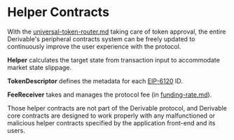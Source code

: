 # Helper Contracts

With the [universal-token-router.md](universal-token-router.md "mention") taking care of token approval, the entire Derivable's peripheral contracts system can be freely updated to continuously improve the user experience with the protocol.

**Helper** calculates the target state from transaction input to accommodate market state slippage.

**TokenDescriptor** defines the metadata for each [EIP-6120](https://eips.ethereum.org/EIPS/eip-6120) ID.

**FeeReceiver** takes and manages the protocol fee (in [funding-rate.md](../protocol/funding-rate.md "mention")).

Those helper contracts are not part of the Derivable protocol, and Derivable core contracts are designed to work properly with any malfunctioned or malicious helper contracts specified by the application front-end and its users.
